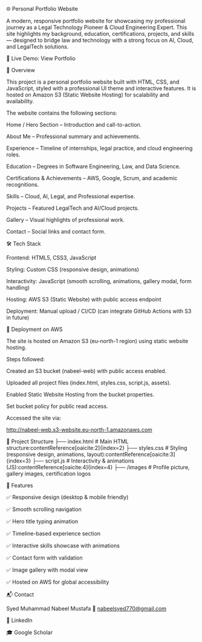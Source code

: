 🌐 Personal Portfolio Website

A modern, responsive portfolio website for showcasing my professional journey as a Legal Technology Pioneer & Cloud Engineering Expert. This site highlights my background, education, certifications, projects, and skills — designed to bridge law and technology with a strong focus on AI, Cloud, and LegalTech solutions.

🔗 Live Demo: View Portfolio

📖 Overview

This project is a personal portfolio website built with HTML, CSS, and JavaScript, styled with a professional UI theme and interactive features. It is hosted on Amazon S3 (Static Website Hosting) for scalability and availability.

The website contains the following sections:

Home / Hero Section – Introduction and call-to-action.

About Me – Professional summary and achievements.

Experience – Timeline of internships, legal practice, and cloud engineering roles.

Education – Degrees in Software Engineering, Law, and Data Science.

Certifications & Achievements – AWS, Google, Scrum, and academic recognitions.

Skills – Cloud, AI, Legal, and Professional expertise.

Projects – Featured LegalTech and AI/Cloud projects.

Gallery – Visual highlights of professional work.

Contact – Social links and contact form.

🛠️ Tech Stack

Frontend: HTML5, CSS3, JavaScript

Styling: Custom CSS (responsive design, animations)

Interactivity: JavaScript (smooth scrolling, animations, gallery modal, form handling)

Hosting: AWS S3 (Static Website) with public access endpoint

Deployment: Manual upload / CI/CD (can integrate GitHub Actions with S3 in future)

🚀 Deployment on AWS

The site is hosted on Amazon S3 (eu-north-1 region) using static website hosting.

Steps followed:

Created an S3 bucket (nabeel-web) with public access enabled.

Uploaded all project files (index.html, styles.css, script.js, assets).

Enabled Static Website Hosting from the bucket properties.

Set bucket policy for public read access.

Accessed the site via:

http://nabeel-web.s3-website.eu-north-1.amazonaws.com

📂 Project Structure
├── index.html        # Main HTML structure:contentReference[oaicite:2]{index=2}
├── styles.css        # Styling (responsive design, animations, layout):contentReference[oaicite:3]{index=3}
├── script.js         # Interactivity & animations (JS):contentReference[oaicite:4]{index=4}
├── /images           # Profile picture, gallery images, certification logos

📸 Features

✅ Responsive design (desktop & mobile friendly)

✅ Smooth scrolling navigation

✅ Hero title typing animation

✅ Timeline-based experience section

✅ Interactive skills showcase with animations

✅ Contact form with validation

✅ Image gallery with modal view

✅ Hosted on AWS for global accessibility

📬 Contact

Syed Muhammad Nabeel Mustafa
📧 nabeelsyed770@gmail.com

🔗 LinkedIn

🎓 Google Scholar
